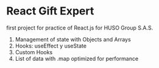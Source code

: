 # React Gift Expert

first project for practice of React.js for HUSO Group S.A.S.

1. Management of state with Objects and Arrays
2. Hooks: useEffect y useState
3. Custom Hooks 
4. List of data with .map optimized for performance
